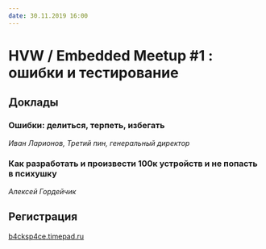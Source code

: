 ```yaml
---
date: 30.11.2019 16:00
---
```

# HVW / Embedded Meetup #1 : ошибки и тестирование

## Доклады

### Ошибки: делиться, терпеть, избегать
_Иван Ларионов, Третий пин, генеральный директор_

### Как разработать и произвести 100к устройств и не попасть в психушку

_Алексей Гордейчик_


## Регистрация

[b4cksp4ce.timepad.ru](https://b4cksp4ce.timepad.ru/event/1123140/)
